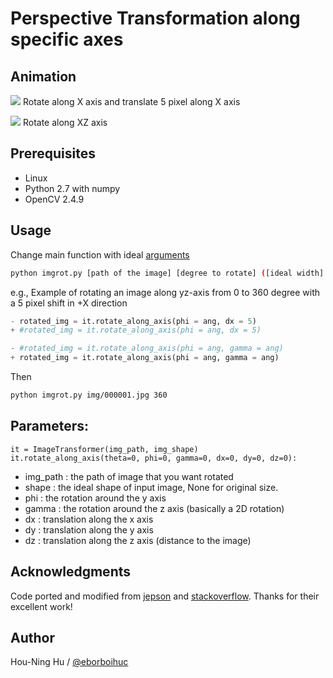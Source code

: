 # Perspective Transformation along specific axes

## Animation

![](example/rotate_x_dx5.gif)
Rotate along X axis and translate 5 pixel along X axis

![](example/rotate_xz.gif)
Rotate along XZ axis

## Prerequisites

- Linux
- Python 2.7 with numpy
- OpenCV 2.4.9

## Usage

Change main function with ideal [arguments](#parameters)

```bash
python imgrot.py [path of the image] [degree to rotate] ([ideal width] [ideal height])
```
e.g.,
Example of rotating an image along yz-axis from 0 to 360 degree with a 5 pixel shift in +X direction
```python
- rotated_img = it.rotate_along_axis(phi = ang, dx = 5)
+ #rotated_img = it.rotate_along_axis(phi = ang, dx = 5)

- #rotated_img = it.rotate_along_axis(phi = ang, gamma = ang)
+ rotated_img = it.rotate_along_axis(phi = ang, gamma = ang)
```
Then
```bash
python imgrot.py img/000001.jpg 360
```

## Parameters:

```
it = ImageTransformer(img_path, img_shape)
it.rotate_along_axis(theta=0, phi=0, gamma=0, dx=0, dy=0, dz=0):
```

- img_path  : the path of image that you want rotated
- shape     : the ideal shape of input image, None for original size.
- phi       : the rotation around the y axis
- gamma     : the rotation around the z axis (basically a 2D rotation)
- dx        : translation along the x axis
- dy        : translation along the y axis
- dz        : translation along the z axis (distance to the image)


## Acknowledgments

Code ported and modified from [jepson](http://jepsonsblog.blogspot.tw/2012/11/rotation-in-3d-using-opencvs.html) and [stackoverflow](http://stackoverflow.com/questions/17087446/how-to-calculate-perspective-transform-for-opencv-from-rotation-angles). Thanks for their excellent work!

## Author

Hou-Ning Hu / [@eborboihuc](https://eborboihuc.github.io/)
